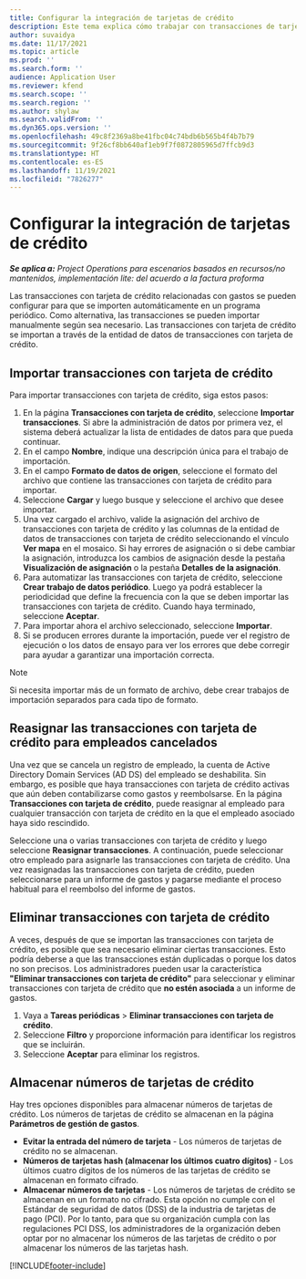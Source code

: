 ```yaml
---
title: Configurar la integración de tarjetas de crédito
description: Este tema explica cómo trabajar con transacciones de tarjetas de crédito relacionadas con gastos.
author: suvaidya
ms.date: 11/17/2021
ms.topic: article
ms.prod: ''
ms.search.form: ''
audience: Application User
ms.reviewer: kfend
ms.search.scope: ''
ms.search.region: ''
ms.author: shylaw
ms.search.validFrom: ''
ms.dyn365.ops.version: ''
ms.openlocfilehash: 49c8f2369a8be41fbc04c74bdb6b565b4f4b7b79
ms.sourcegitcommit: 9f26cf8bb640af1eb9f7f0872805965d7ffcb9d3
ms.translationtype: HT
ms.contentlocale: es-ES
ms.lasthandoff: 11/19/2021
ms.locfileid: "7826277"
---
```

# <a name="set-up-credit-card-integration"></a>Configurar la integración de tarjetas de crédito

_**Se aplica a:** Project Operations para escenarios basados en recursos/no mantenidos, implementación lite: del acuerdo a la factura proforma_

Las transacciones con tarjeta de crédito relacionadas con gastos se pueden configurar para que se importen automáticamente en un programa periódico. Como alternativa, las transacciones se pueden importar manualmente según sea necesario. Las transacciones con tarjeta de crédito se importan a través de la entidad de datos de transacciones con tarjeta de crédito.

## <a name="import-credit-card-transactions"></a>Importar transacciones con tarjeta de crédito

Para importar transacciones con tarjeta de crédito, siga estos pasos:

1. En la página **Transacciones con tarjeta de crédito**, seleccione **Importar transacciones**. Si abre la administración de datos por primera vez, el sistema deberá actualizar la lista de entidades de datos para que pueda continuar.
2. En el campo **Nombre**, indique una descripción única para el trabajo de importación.
3. En el campo **Formato de datos de origen**, seleccione el formato del archivo que contiene las transacciones con tarjeta de crédito para importar.
4. Seleccione **Cargar** y luego busque y seleccione el archivo que desee importar.
5. Una vez cargado el archivo, valide la asignación del archivo de transacciones con tarjeta de crédito y las columnas de la entidad de datos de transacciones con tarjeta de crédito seleccionando el vínculo **Ver mapa** en el mosaico. Si hay errores de asignación o si debe cambiar la asignación, introduzca los cambios de asignación desde la pestaña **Visualización de asignación** o la pestaña **Detalles de la asignación**.
6. Para automatizar las transacciones con tarjeta de crédito, seleccione **Crear trabajo de datos periódico**. Luego ya podrá establecer la periodicidad que define la frecuencia con la que se deben importar las transacciones con tarjeta de crédito. Cuando haya terminado, seleccione **Aceptar**.
7. Para importar ahora el archivo seleccionado, seleccione **Importar**.
8. Si se producen errores durante la importación, puede ver el registro de ejecución o los datos de ensayo para ver los errores que debe corregir para ayudar a garantizar una importación correcta.

> [!NOTE]
> Si necesita importar más de un formato de archivo, debe crear trabajos de importación separados para cada tipo de formato.

## <a name="reassign-the-credit-card-transactions-for-terminated-employees"></a>Reasignar las transacciones con tarjeta de crédito para empleados cancelados

Una vez que se cancela un registro de empleado, la cuenta de Active Directory Domain Services (AD DS) del empleado se deshabilita. Sin embargo, es posible que haya transacciones con tarjeta de crédito activas que aún deben contabilizarse como gastos y reembolsarse. En la página **Transacciones con tarjeta de crédito**, puede reasignar al empleado para cualquier transacción con tarjeta de crédito en la que el empleado asociado haya sido rescindido.

Seleccione una o varias transacciones con tarjeta de crédito y luego seleccione **Reasignar transacciones**. A continuación, puede seleccionar otro empleado para asignarle las transacciones con tarjeta de crédito. Una vez reasignadas las transacciones con tarjeta de crédito, pueden seleccionarse para un informe de gastos y pagarse mediante el proceso habitual para el reembolso del informe de gastos.

## <a name="delete-credit-card-transactions"></a>Eliminar transacciones con tarjeta de crédito 

A veces, después de que se importan las transacciones con tarjeta de crédito, es posible que sea necesario eliminar ciertas transacciones. Esto podría deberse a que las transacciones están duplicadas o porque los datos no son precisos. Los administradores pueden usar la característica **"Eliminar transacciones con tarjeta de crédito"** para seleccionar y eliminar transacciones con tarjeta de crédito que **no estén asociada** a un informe de gastos. 

1. Vaya a **Tareas periódicas** > **Eliminar transacciones con tarjeta de crédito**.
2. Seleccione **Filtro** y proporcione información para identificar los registros que se incluirán.
3. Seleccione **Aceptar** para eliminar los registros. 

## <a name="storing-credit-card-numbers"></a>Almacenar números de tarjetas de crédito

Hay tres opciones disponibles para almacenar números de tarjetas de crédito. Los números de tarjetas de crédito se almacenan en la página **Parámetros de gestión de gastos**.

- **Evitar la entrada del número de tarjeta** - Los números de tarjetas de crédito no se almacenan.
- **Números de tarjetas hash (almacenar los últimos cuatro dígitos)** - Los últimos cuatro dígitos de los números de las tarjetas de crédito se almacenan en formato cifrado.
- **Almacenar números de tarjetas** - Los números de tarjetas de crédito se almacenan en un formato no cifrado. Esta opción no cumple con el Estándar de seguridad de datos (DSS) de la industria de tarjetas de pago (PCI). Por lo tanto, para que su organización cumpla con las regulaciones PCI DSS, los administradores de la organización deben optar por no almacenar los números de las tarjetas de crédito o por almacenar los números de las tarjetas hash.

[!INCLUDE[footer-include](../includes/footer-banner.md)]
